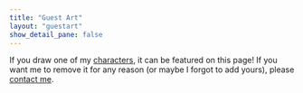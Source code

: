```yaml
---
title: "Guest Art"
layout: "guestart"
show_detail_pane: false
---
```


If you draw one of my [characters](/art/characters#original), it can be featured on this page! If you want me to remove it for any reason (or maybe I forgot to add yours), please [contact me](/contact).
